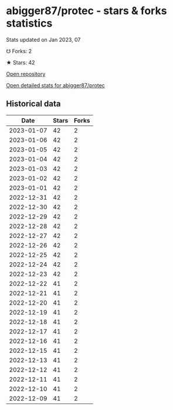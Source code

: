 # abigger87/protec - stars & forks statistics

Stats updated on Jan 2023, 07

☋ Forks: 2

★ Stars: 42

[Open repository](https://github.com/abigger87/protec)

[Open detailed stats for abigger87/protec](https://reviewgithub.com/rep/abigger87/protec)

## Historical data
| Date | Stars | Forks |
|------|-------|-------|
| 2023-01-07 | 42 | 2 | 
| 2023-01-06 | 42 | 2 | 
| 2023-01-05 | 42 | 2 | 
| 2023-01-04 | 42 | 2 | 
| 2023-01-03 | 42 | 2 | 
| 2023-01-02 | 42 | 2 | 
| 2023-01-01 | 42 | 2 | 
| 2022-12-31 | 42 | 2 | 
| 2022-12-30 | 42 | 2 | 
| 2022-12-29 | 42 | 2 | 
| 2022-12-28 | 42 | 2 | 
| 2022-12-27 | 42 | 2 | 
| 2022-12-26 | 42 | 2 | 
| 2022-12-25 | 42 | 2 | 
| 2022-12-24 | 42 | 2 | 
| 2022-12-23 | 42 | 2 | 
| 2022-12-22 | 41 | 2 | 
| 2022-12-21 | 41 | 2 | 
| 2022-12-20 | 41 | 2 | 
| 2022-12-19 | 41 | 2 | 
| 2022-12-18 | 41 | 2 | 
| 2022-12-17 | 41 | 2 | 
| 2022-12-16 | 41 | 2 | 
| 2022-12-15 | 41 | 2 | 
| 2022-12-13 | 41 | 2 | 
| 2022-12-12 | 41 | 2 | 
| 2022-12-11 | 41 | 2 | 
| 2022-12-10 | 41 | 2 | 
| 2022-12-09 | 41 | 2 | 

